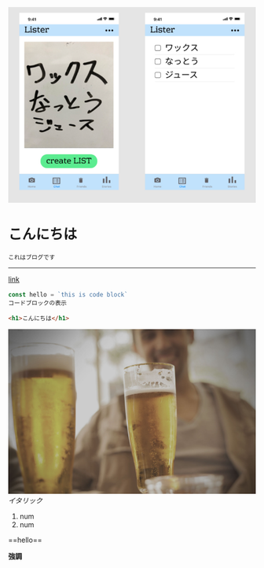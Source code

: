 <!-- 雑記 -->
<!-- PC,ゲーム,仕事,マイクラダンジョンズ -->
![thum](img/title.png)

# こんにちは
`これはブログです`
***
[link](#こんにちは)
```javascript
const hello = `this is code block`
コードブロックの表示
```
```html
<h1>こんにちは</h1>
```
![beer](img/bg.jpg)
*イタリック*

1. num
1. num

==hello==

**強調**

